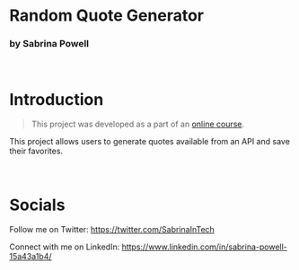 # Random Quote Generator 
### by Sabrina Powell
<br>

# Introduction

> This project was developed as a part of an [online course](https://www.udemy.com/course/javascript-web-projects-to-build-your-portfolio-resume/). 

This project allows users to generate quotes available from an API and save their favorites.

<br>

# Socials
Follow me on Twitter: https://twitter.com/SabrinaInTech

Connect with me on LinkedIn: https://www.linkedin.com/in/sabrina-powell-15a43a1b4/

